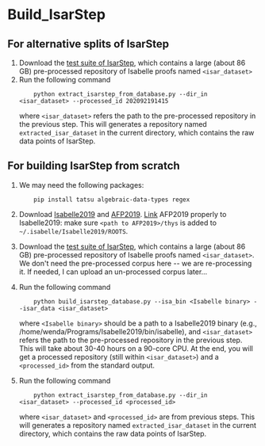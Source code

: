 # Build_IsarStep

## For alternative splits of IsarStep
1. Download the [test suite of IsarStep](https://drive.google.com/file/d/1QUKC3RzzvZ5O9-VkgXx3h37heCq8OPPC/view?usp=sharing), which contains a large (about 86 GB) pre-processed repository of Isabelle proofs named ``<isar_dataset>``
2. Run the following command 
    ```
        python extract_isarstep_from_database.py --dir_in <isar_dataset> --processed_id 202092191415
    ```
    where `<isar_dataset>` refers the path to the pre-processed repository in the previous step. This will generates a repository named `extracted_isar_dataset` in the current directory, which contains the raw data points of IsarStep.

## For building IsarStep from scratch
1. We may need the following packages:
    ```
        pip install tatsu algebraic-data-types regex
    ```
2. Download [Isabelle2019](https://isabelle.in.tum.de/website-Isabelle2019/index.html) and [AFP2019](https://sourceforge.net/projects/afp/files/afp-Isabelle2019/). [Link](https://www.isa-afp.org/help/) AFP2019 properly to Isabelle2019: make sure `<path to AFP2019>/thys` is added to `~/.isabelle/Isabelle2019/ROOTS`.

3. Download the [test suite of IsarStep](https://drive.google.com/file/d/1QUKC3RzzvZ5O9-VkgXx3h37heCq8OPPC/view?usp=sharing), which contains a large (about 86 GB) pre-processed repository of Isabelle proofs named ``<isar_dataset>``. We don't need the pre-processed corpus here -- we are re-processing it. If needed, I can upload an un-processed corpus later...

4. Run the following command 
    ```
        python build_isarstep_database.py --isa_bin <Isabelle binary> --isar_data <isar_dataset>
    ```
    where `<Isabelle binary>` should be a path to a Isabelle2019 binary (e.g., /home/wenda/Programs/Isabelle2019/bin/isabelle), and `<isar_dataset>` refers the path to the pre-processed repository in the previous step. This will take about 30-40 hours on a 90-core CPU. At the end, you will get a processed repository (still within `<isar_dataset>`) and a `<processed_id>` from the standard output.

5. Run the following command 
    ```
        python extract_isarstep_from_database.py --dir_in <isar_dataset> --processed_id <processed_id>
    ```
    where `<isar_dataset>` and `<processed_id>` are from previous steps. This will generates a repository named `extracted_isar_dataset` in the current directory, which contains the raw data points of IsarStep.

